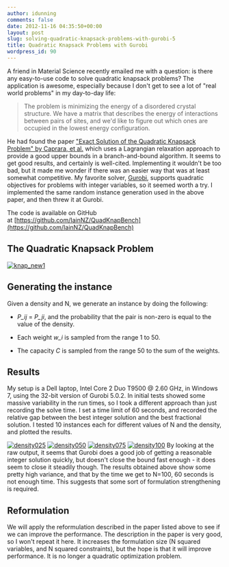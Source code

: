 ```yaml
---
author: idunning
comments: false
date: 2012-11-16 04:35:50+00:00
layout: post
slug: solving-quadratic-knapsack-problems-with-gurobi-5
title: Quadratic Knapsack Problems with Gurobi
wordpress_id: 90
---
```


A friend in Material Science recently emailed me with a question: is there any easy-to-use code to solve quadratic knapsack problems? The application is awesome, especially because I don't get to see a lot of "real world problems" in my day-to-day life:


> The problem is minimizing the energy of a disordered crystal structure. We have a matrix that describes the energy of interactions between pairs of sites, and we'd like to figure out which ones are occupied in the lowest energy configuration.


He had found the paper ["Exact Solution of the Quadratic Knapsack Problem" by Caprara, et al.](http://joc.journal.informs.org/content/11/2/125.short) which uses a Lagrangian relaxation approach to provide a good upper bounds in a branch-and-bound algorithm. It seems to get good results, and certainly is well-cited. Implementing it wouldn't be too bad, but it made me wonder if there was an easier way that was at least somewhat competitive. My favorite solver, [Gurobi](http://www.gurobi.com), supports quadratic objectives for problems with integer variables, so it seemed worth a try. I implemented the same random instance generation used in the above paper, and then threw it at Gurobi.

The code is available on GitHub at [https://github.com/IainNZ/QuadKnapBench](https://github.com/IainNZ/QuadKnapBench)


## The Quadratic Knapsack Problem


[![knap_new1](http://www.iaindunning.com/wp-content/uploads/2012/11/knap_new1.png)](http://www.iaindunning.com/?attachment_id=134)


## Generating the instance


Given a density and N, we generate an instance by doing the following:



	
  * _P_ij_ = _P_ji_, and the probability that the pair is non-zero is equal to the value of the density.

	
  * Each weight _w_i_ is sampled from the range 1 to 50.

	
  * The capacity _C_ is sampled from the range 50 to the sum of the weights.




## Results


My setup is a Dell laptop, Intel Core 2 Duo T9500 @ 2.60 GHz, in Windows 7, using the 32-bit version of Gurobi 5.0.2. In initial tests showed some massive variability in the run times, so I took a different approach than just recording the solve time. I set a time limit of 60 seconds, and recorded the relative gap between the best integer solution and the best fractional solution. I tested 10 instances each for different values of N and the density, and plotted the results.

[![density025](http://www.iaindunning.com/wp-content/uploads/2012/11/density025.png)](http://www.iaindunning.com/?attachment_id=137) [![density050](http://www.iaindunning.com/wp-content/uploads/2012/11/density050.png)](http://www.iaindunning.com/?attachment_id=138) [![density075](http://www.iaindunning.com/wp-content/uploads/2012/11/density075.png)](http://www.iaindunning.com/?attachment_id=139) [![density100](http://www.iaindunning.com/wp-content/uploads/2012/11/density100.png)](http://www.iaindunning.com/?attachment_id=140)
By looking at the raw output, it seems that Gurobi does a good job of getting a reasonable integer solution quickly, but doesn't close the bound fast enough - it does seem to close it steadily though. The results obtained above show some pretty high variance, and that by the time we get to N=100, 60 seconds is not enough time. This suggests that some sort of formulation strengthening is required.


## Reformulation


We will apply the reformulation described in the paper listed above to see if we can improve the performance. The description in the paper is very good, so I won't repeat it here. It increases the formulation size (N squared variables, and N squared constraints), but the hope is that it will improve performance. It is no longer a quadratic optimization problem.
